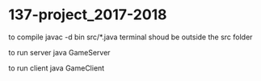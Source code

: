 # 137-project_2017-2018


to compile javac -d bin src/*.java
  terminal shoud be outside the src folder
  
to run server
  java GameServer <port> <number of clients>
  
to run client
  java GameClient <name> <IP of server> <port>
